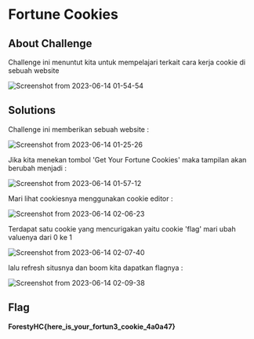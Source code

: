 # Fortune Cookies

## About Challenge
Challenge ini menuntut kita untuk mempelajari terkait cara kerja cookie di sebuah website

![Screenshot from 2023-06-14 01-54-54](https://github.com/yogasungkowo/CTF-WRITEUP/assets/93362737/a5cbed60-8f3d-4619-b775-1680a73fd1df)

## Solutions
Challenge ini memberikan sebuah website :

![Screenshot from 2023-06-14 01-25-26](https://github.com/yogasungkowo/CTF-WRITEUP/assets/93362737/96df44b6-2f51-4c32-936e-fb23845da25c)

Jika kita menekan tombol 'Get Your Fortune Cookies' maka tampilan akan berubah menjadi :

![Screenshot from 2023-06-14 01-57-12](https://github.com/yogasungkowo/CTF-WRITEUP/assets/93362737/2ec27250-2a68-49cb-8eb7-b01e80888500)

Mari lihat cookiesnya menggunakan cookie editor :

![Screenshot from 2023-06-14 02-06-23](https://github.com/yogasungkowo/CTF-WRITEUP/assets/93362737/4eb82466-d62d-482f-a059-daa7a3f88f24)

Terdapat satu cookie yang mencurigakan yaitu cookie 'flag' mari ubah valuenya dari 0 ke 1

![Screenshot from 2023-06-14 02-07-40](https://github.com/yogasungkowo/CTF-WRITEUP/assets/93362737/1c1d9ba0-9ae9-4e65-873b-8e15e6d27d59)

lalu refresh situsnya dan boom kita dapatkan flagnya :

![Screenshot from 2023-06-14 02-09-38](https://github.com/yogasungkowo/CTF-WRITEUP/assets/93362737/e27337a4-40fd-433f-837b-05d9666a8ec2)

## Flag

**ForestyHC{here_is_your_fortun3_cookie_4a0a47}**


